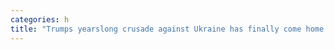 ```yaml
---
categories: h
title: "Trumps yearslong crusade against Ukraine has finally come home to roost as Republicans call for abandoning Kyiv"
---
```

